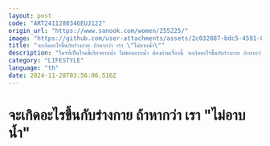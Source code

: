 ```yaml
---
layout: post
code: "ART2411280346EUJ122"
origin_url: "https://www.sanook.com/women/255225/"
image: "https://github.com/user-attachments/assets/2c032087-bdc5-4591-84f1-b3ab0767825e"
title: "จะเกิดอะไรขึ้นกับร่างกาย ถ้าหากว่า เรา \"ไม่อาบน้ำ\""
description: "ใครที่เป็นโรคขี้เกียจอาบน้ำ ไม่ชอบอาบน้ำ ต้องอ่านเรื่องนี้ จะเกิดอะไรขึ้นกับร่างกาย ถ้าหากว่า เรา \"ไม่อาบน้ำ\""
category: "LIFESTYLE"
language: "th"
date: 2024-11-28T03:56:06.516Z
---
```


# จะเกิดอะไรขึ้นกับร่างกาย ถ้าหากว่า เรา "ไม่อาบน้ำ"
